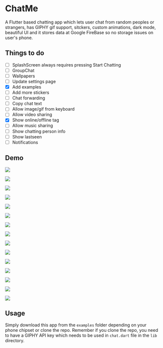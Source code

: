 # ChatMe
A Flutter based chatting app which lets user chat from random peoples or strangers, has GIPHY gif support, sitckers, custom animations, dark mode, beautiful UI and it stores data at Google FireBase so no storage issues on user's phone.

## Things to do

- [ ] SplashScreen always requires pressing Start Chatting
- [ ] GroupChat
- [ ] Wallpapers
- [ ] Update settings page
- [x] Add examples
- [ ] Add more stickers
- [ ] Chat forwarding
- [ ] Copy chat text
- [ ] Allow image/gif from keyboard
- [ ] Allow video sharing
- [x] Show online/offline tag
- [ ] Allow music sharing
- [ ] Show chatting person info
- [ ] Show lastseen
- [ ] Notifications

## Demo

![](examples/demo.gif)

![](examples/demo2.gif)

![](examples/1.jpg)

![](examples/2.jpg)

![](examples/3.jpg)

![](examples/4.jpg)

![](examples/5.jpg)

![](examples/6.jpg)

![](examples/13.jpg)

![](examples/7.jpg)

![](examples/8.jpg)

![](examples/9.jpg)

![](examples/10.jpg)

![](examples/11.jpg)

![](examples/12.jpg)

## Usage

Simply download this app from the `examples` folder depending on your phone chipset or clone the repo. Remember if you clone the repo, you need to have a GIPHY API key which needs to be used in `chat.dart` file in the `lib` directory.
